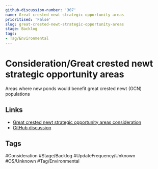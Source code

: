 ```yaml
---
github-discussion-number: '307'
name: Great crested newt strategic opportunity areas
prioritised: 'False'
slug: great-crested-newt-strategic-opportunity-areas
stage: Backlog
tags:
- Tag/Environmental
---
```


# Consideration/Great crested newt strategic opportunity areas

Areas where new ponds would benefit great crested newt (GCN) populations

## Links

* [Great crested newt strategic opportunity areas consideration](https://design.planning.data.gov.uk/planning-consideration/great-crested-newt-strategic-opportunity-areas)
* [GitHub discussion](https://github.com/digital-land/data-standards-backlog/discussions/307)

## Tags

#Consideration #Stage/Backlog #UpdateFrequency/Unknown #OS/Unknown #Tag/Environmental